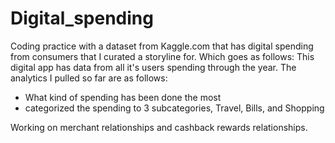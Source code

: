 # Digital_spending

Coding practice with a dataset from Kaggle.com that has digital spending from consumers that I curated a storyline for. Which goes as follows: 
This digital app has data from all it's users spending through the year. The analytics I pulled so far are as follows: 
- What kind of spending has been done the most
- categorized the spending to 3 subcategories, Travel, Bills, and Shopping

Working on merchant relationships and cashback rewards relationships. 
